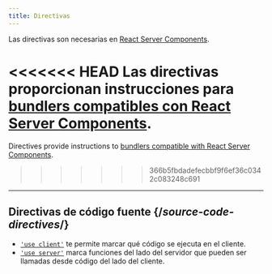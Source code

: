 ```yaml
---
title: Directivas
---
```


<RSC>

Las directivas son necesarias en [React Server Components](/reference/rsc/server-components).

</RSC>

<Intro>

<<<<<<< HEAD
Las directivas proporcionan instrucciones para [bundlers compatibles con React Server Components](/learn/start-a-new-react-project#bleeding-edge-react-frameworks).
=======
Directives provide instructions to [bundlers compatible with React Server Components](/learn/start-a-new-react-project#full-stack-frameworks).
>>>>>>> 366b5fbdadefecbbf9f6ef36c0342c083248c691

</Intro>

---

## Directivas de código fuente {/*source-code-directives*/}

* [`'use client'`](/reference/rsc/use-client) te permite marcar qué código se ejecuta en el cliente.
* [`'use server'`](/reference/rsc/use-server) marca funciones del lado del servidor que pueden ser llamadas desde código del lado del cliente.
